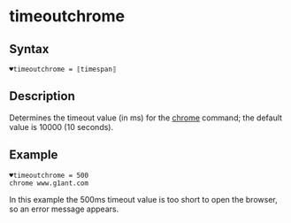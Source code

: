 # timeoutchrome

## Syntax

```G1ANT
♥timeoutchrome = ⟦timespan⟧
```

## Description

Determines the timeout value (in ms) for the [chrome](https://manual.g1ant.com/link/G1ANT.Language/G1ANT.Addon.Core/Commands/ChromeCommand.md) command; the default value is 10000 (10 seconds).

## Example

```G1ANT
♥timeoutchrome = 500
chrome www.g1ant.com
```

In this example the 500ms timeout value is too short to open the browser, so an error message appears.

